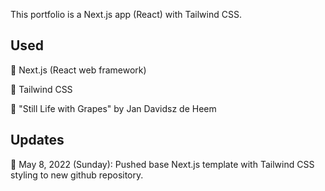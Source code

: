 This portfolio is a Next.js app (React) with Tailwind CSS.

## Used

🌟 Next.js (React web framework)

🌟 Tailwind CSS

🌟 "Still Life with Grapes" by Jan Davidsz de Heem

## Updates

🌟 May 8, 2022 (Sunday): Pushed base Next.js template with Tailwind CSS styling to new github repository.